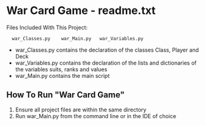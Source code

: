 # War Card Game - readme.txt

Files Included With This Project:

      war_Classes.py    war_Main.py   war_Variables.py
      
* war_Classes.py contains the declaration of the classes Class, Player and Deck <br>
* war_Variables.py contains the declaration of the lists and dictionaries of the variables suits, ranks and values <br>
* war_Main.py contains the main script <br>

## How To Run "War Card Game" <br>
1) Ensure all project files are within the same directory
2) Run war_Main.py from the command line or in the IDE of choice


